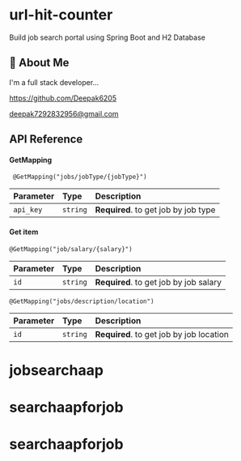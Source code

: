 
#  url-hit-counter

Build job search portal using Spring Boot and H2 Database




 


## 🚀 About Me
I'm a full stack developer...

https://github.com/Deepak6205

deepak7292832956@gmail.com
## API Reference

#### GetMapping

```http
 @GetMapping("jobs/jobType/{jobType}")
```

| Parameter | Type     | Description                |
| :-------- | :------- | :------------------------- |
| `api_key` | `string` | **Required**. to get job by job type |

#### Get item 

```http
@GetMapping("job/salary/{salary}")
```

| Parameter | Type     | Description                       |
| :-------- | :------- | :-------------------------------- |
| `id`      | `string` | **Required**. to get job by job salary  |

```http
@GetMapping("jobs/description/location")
```

| Parameter | Type     | Description                       |
| :-------- | :------- | :-------------------------------- |
| `id`      | `string` | **Required**. to get job by job location  |

# jobsearchaap
# searchaapforjob
# searchaapforjob
